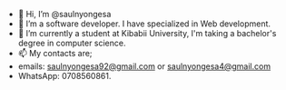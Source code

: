 - 👋 Hi, I’m @saulnyongesa
- 👀 I’m a software developer. I have specialized in Web development.
- 🌱 I’m currently a student at Kibabii University, I'm taking a bachelor's degree in computer science.
- 📫 My contacts are;
-  emails: saulnyongesa92@gmail.com or saulnyongesa4@gmail.com
-  WhatsApp: 0708560861.

<!---
saulnyongesa/saulnyongesa is a ✨ special ✨ repository because its `README.md` (this file) appears on your GitHub profile.
You can click the Preview link to take a look at your changes.
--->
